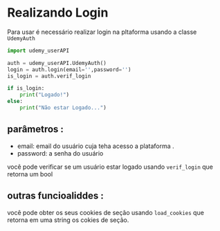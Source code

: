 # Realizando Login
Para usar é necessário realizar login na pltaforma usando a classe `UdemyAuth`

```python
import udemy_userAPI

auth = udemy_userAPI.UdemyAuth()
login = auth.login(email='',password='')
is_login = auth.verif_login

if is_login:
    print("Logado!")
else:
    print("Não estar Logado...")

```
## parâmetros :
- email: email do usuário cuja teha acesso a plataforma .
- password: a senha do usuário

você pode verificar se um usuário estar logado usando `verif_login` que retorna um bool

## outras funcioaliddes :
você pode obter os seus cookies de seção usando `load_cookies` que retorna em uma string os cokies de seção.
